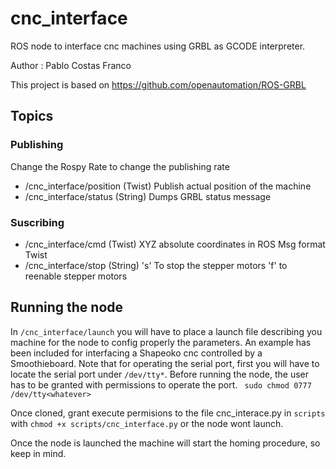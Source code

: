 # cnc_interface
ROS node to interface cnc machines using GRBL as GCODE interpreter.

Author : Pablo Costas Franco

This project is based on https://github.com/openautomation/ROS-GRBL

## Topics 

### Publishing
Change the Rospy Rate to change the publishing rate
- /cnc_interface/position (Twist)
          Publish actual position of the machine 
- /cnc_interface/status (String)
          Dumps GRBL status message

### Suscribing
- /cnc_interface/cmd (Twist)
          XYZ absolute coordinates in ROS Msg format Twist
- /cnc_interface/stop (String) 
          's' To stop the stepper motors
          'f' to reenable stepper motors

## Running the node

In `/cnc_interface/launch` you will have to place a launch file describing you machine for the node to config properly the parameters.
An example has been included for interfacing a Shapeoko cnc controlled by a Smoothieboard.
Note that for operating the serial port, first you will have to locate the serial port under `/dev/tty*`. Before running the node, 
the user has to be granted with permissions to operate the port. ` sudo chmod 0777 /dev/tty<whatever>` 

Once cloned, grant execute permisions to the file cnc_interace.py in `scripts` with `chmod +x scripts/cnc_interface.py` or the node wont launch.

Once the node is launched the machine will start the homing procedure, so keep in mind.
